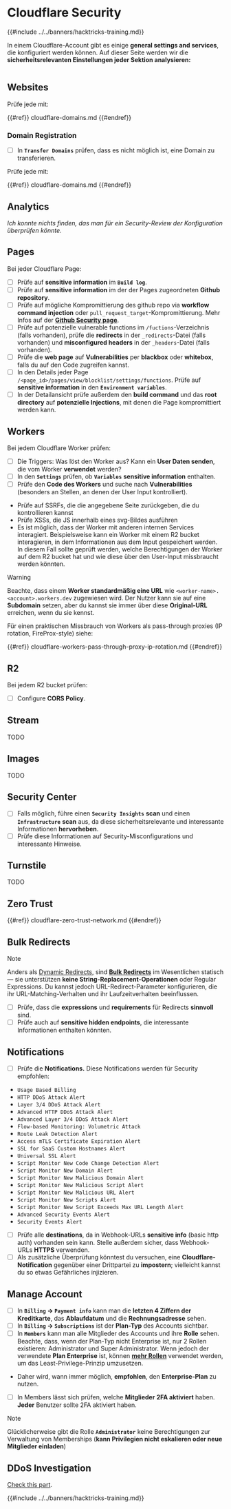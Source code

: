 # Cloudflare Security

{{#include ../../banners/hacktricks-training.md}}

In einem Cloudflare-Account gibt es einige **general settings and services**, die konfiguriert werden können. Auf dieser Seite werden wir die **sicherheitsrelevanten Einstellungen jeder Sektion analysieren:**

<figure><img src="../../images/image (117).png" alt=""><figcaption></figcaption></figure>

## Websites

Prüfe jede mit:

{{#ref}}
cloudflare-domains.md
{{#endref}}

### Domain Registration

- [ ] In **`Transfer Domains`** prüfen, dass es nicht möglich ist, eine Domain zu transferieren.

Prüfe jede mit:

{{#ref}}
cloudflare-domains.md
{{#endref}}

## Analytics

_Ich konnte nichts finden, das man für ein Security-Review der Konfiguration überprüfen könnte._

## Pages

Bei jeder Cloudflare Page:

- [ ] Prüfe auf **sensitive information** im **`Build log`**.
- [ ] Prüfe auf **sensitive information** im der der Pages zugeordneten **Github repository**.
- [ ] Prüfe auf mögliche Kompromittierung des github repo via **workflow command injection** oder `pull_request_target`-Kompromittierung. Mehr Infos auf der [**Github Security page**](../github-security/index.html).
- [ ] Prüfe auf potenzielle vulnerable functions im `/fuctions`-Verzeichnis (falls vorhanden), prüfe die **redirects** in der `_redirects`-Datei (falls vorhanden) und **misconfigured headers** in der `_headers`-Datei (falls vorhanden).
- [ ] Prüfe die **web page** auf **Vulnerabilities** per **blackbox** oder **whitebox**, falls du auf den Code zugreifen kannst.
- [ ] In den Details jeder Page `/<page_id>/pages/view/blocklist/settings/functions`. Prüfe auf **sensitive information** in den **`Environment variables`**.
- [ ] In der Detailansicht prüfe außerdem den **build command** und das **root directory** auf **potenzielle Injections**, mit denen die Page kompromittiert werden kann.

## **Workers**

Bei jedem Cloudflare Worker prüfen:

- [ ] Die Triggers: Was löst den Worker aus? Kann ein **User Daten senden**, die vom Worker **verwendet** werden?
- [ ] In den **`Settings`** prüfen, ob **`Variables`** **sensitive information** enthalten.
- [ ] Prüfe den **Code des Workers** und suche nach **Vulnerabilities** (besonders an Stellen, an denen der User Input kontrolliert).
- Prüfe auf SSRFs, die die angegebene Seite zurückgeben, die du kontrollieren kannst
- Prüfe XSSs, die JS innerhalb eines svg-Bildes ausführen
- Es ist möglich, dass der Worker mit anderen internen Services interagiert. Beispielsweise kann ein Worker mit einem R2 bucket interagieren, in dem Informationen aus dem Input gespeichert werden. In diesem Fall sollte geprüft werden, welche Berechtigungen der Worker auf dem R2 bucket hat und wie diese über den User-Input missbraucht werden könnten.

> [!WARNING]
> Beachte, dass einem **Worker standardmäßig eine URL** wie `<worker-name>.<account>.workers.dev` zugewiesen wird. Der Nutzer kann sie auf eine **Subdomain** setzen, aber du kannst sie immer über diese **Original-URL** erreichen, wenn du sie kennst.

Für einen praktischen Missbrauch von Workers als pass-through proxies (IP rotation, FireProx-style) siehe:

{{#ref}}
cloudflare-workers-pass-through-proxy-ip-rotation.md
{{#endref}}

## R2

Bei jedem R2 bucket prüfen:

- [ ] Configure **CORS Policy**.

## Stream

TODO

## Images

TODO

## Security Center

- [ ] Falls möglich, führe einen **`Security Insights`** **scan** und einen **`Infrastructure`** **scan** aus, da diese sicherheitsrelevante und interessante Informationen **hervorheben**.
- [ ] Prüfe diese Informationen auf Security-Misconfigurations und interessante Hinweise.

## Turnstile

TODO

## **Zero Trust**

{{#ref}}
cloudflare-zero-trust-network.md
{{#endref}}

## Bulk Redirects

> [!NOTE]
> Anders als [Dynamic Redirects](https://developers.cloudflare.com/rules/url-forwarding/dynamic-redirects/), sind [**Bulk Redirects**](https://developers.cloudflare.com/rules/url-forwarding/bulk-redirects/) im Wesentlichen statisch — sie unterstützen **keine String-Replacement-Operationen** oder Regular Expressions. Du kannst jedoch URL-Redirect-Parameter konfigurieren, die ihr URL-Matching-Verhalten und ihr Laufzeitverhalten beeinflussen.

- [ ] Prüfe, dass die **expressions** und **requirements** für Redirects **sinnvoll** sind.
- [ ] Prüfe auch auf **sensitive hidden endpoints**, die interessante Informationen enthalten könnten.

## Notifications

- [ ] Prüfe die **Notifications.** Diese Notifications werden für Security empfohlen:
- `Usage Based Billing`
- `HTTP DDoS Attack Alert`
- `Layer 3/4 DDoS Attack Alert`
- `Advanced HTTP DDoS Attack Alert`
- `Advanced Layer 3/4 DDoS Attack Alert`
- `Flow-based Monitoring: Volumetric Attack`
- `Route Leak Detection Alert`
- `Access mTLS Certificate Expiration Alert`
- `SSL for SaaS Custom Hostnames Alert`
- `Universal SSL Alert`
- `Script Monitor New Code Change Detection Alert`
- `Script Monitor New Domain Alert`
- `Script Monitor New Malicious Domain Alert`
- `Script Monitor New Malicious Script Alert`
- `Script Monitor New Malicious URL Alert`
- `Script Monitor New Scripts Alert`
- `Script Monitor New Script Exceeds Max URL Length Alert`
- `Advanced Security Events Alert`
- `Security Events Alert`
- [ ] Prüfe alle **destinations**, da in Webhook-URLs **sensitive info** (basic http auth) vorhanden sein kann. Stelle außerdem sicher, dass Webhook-URLs **HTTPS** verwenden.
- [ ] Als zusätzliche Überprüfung könntest du versuchen, eine **Cloudflare-Notification** gegenüber einer Drittpartei zu **impostern**; vielleicht kannst du so etwas Gefährliches injizieren.

## Manage Account

- [ ] In **`Billing` -> `Payment info`** kann man die **letzten 4 Ziffern der Kreditkarte**, das **Ablaufdatum** und die **Rechnungsadresse** sehen.
- [ ] In **`Billing` -> `Subscriptions`** ist der **Plan-Typ** des Accounts sichtbar.
- [ ] In **`Members`** kann man alle Mitglieder des Accounts und ihre **Rolle** sehen. Beachte, dass, wenn der Plan-Typ nicht Enterprise ist, nur 2 Rollen existieren: Administrator und Super Administrator. Wenn jedoch der verwendete **Plan Enterprise** ist, können [**mehr Rollen**](https://developers.cloudflare.com/fundamentals/account-and-billing/account-setup/account-roles/) verwendet werden, um das Least-Privilege-Prinzip umzusetzen.
- Daher wird, wann immer möglich, **empfohlen**, den **Enterprise-Plan** zu nutzen.
- [ ] In Members lässt sich prüfen, welche **Mitglieder** **2FA aktiviert** haben. **Jeder** Benutzer sollte 2FA aktiviert haben.

> [!NOTE]
> Glücklicherweise gibt die Rolle **`Administrator`** keine Berechtigungen zur Verwaltung von Memberships (**kann Privilegien nicht eskalieren oder neue Mitglieder einladen**)

## DDoS Investigation

[Check this part](cloudflare-domains.md#cloudflare-ddos-protection).

{{#include ../../banners/hacktricks-training.md}}
